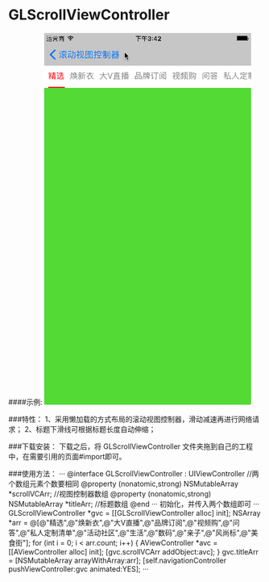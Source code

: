 # GLScrollViewController
####示例:
![img](https://github.com/shuizhuyu1015/GLScrollViewController/blob/master/ScrollViewController/test.gif)

###特性：
1、采用懒加载的方式布局的滚动视图控制器，滑动减速再进行网络请求；
2、标题下滑线可根据标题长度自动伸缩；

###下载安装：
下载之后，将 GLScrollViewController 文件夹拖到自己的工程中，在需要引用的页面#import即可。

###使用方法：
···
@interface GLScrollViewController : UIViewController
//两个数组元素个数要相同
@property (nonatomic,strong) NSMutableArray *scrollVCArr; //视图控制器数组
@property (nonatomic,strong) NSMutableArray *titleArr; //标题数组
@end
···
初始化，并传入两个数组即可
···
    GLScrollViewController *gvc = [[GLScrollViewController alloc] init];
    NSArray *arr = @[@"精选",@"焕新衣",@"大V直播",@"品牌订阅",@"视频购",@"问答",@"私人定制清单",@"活动社区",@"生活",@"数码",@"亲子",@"风尚标",@"美食街"];
    for (int i = 0; i < arr.count; i++) {
        AViewController *avc = [[AViewController alloc] init];
        [gvc.scrollVCArr addObject:avc];
    }
    gvc.titleArr = [NSMutableArray arrayWithArray:arr];
    [self.navigationController pushViewController:gvc animated:YES];
··· 

